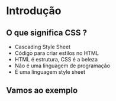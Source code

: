 # Introdução

## O que significa CSS ?

* Cascading Style Sheet
* Código para criar estilos no HTML
* HTML é estrutura, CSS é a beleza
* Não é uma linguagem de programação
* É uma linguagem style sheet 

## Vamos ao exemplo